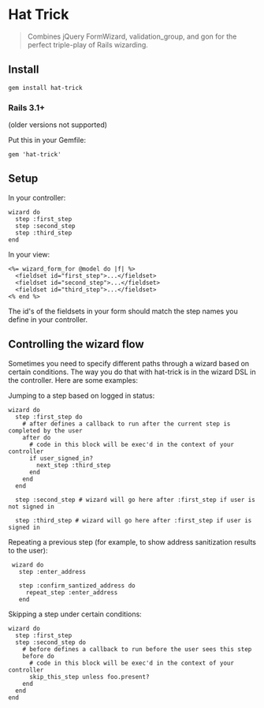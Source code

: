 # Hat Trick
> Combines jQuery FormWizard, validation_group, and gon for the perfect triple-play of Rails wizarding.

## Install
    gem install hat-trick

### Rails 3.1+
(older versions not supported)

Put this in your Gemfile:

    gem 'hat-trick'
    
## Setup
In your controller:

    wizard do
      step :first_step
      step :second_step
      step :third_step
    end

In your view:

    <%= wizard_form_for @model do |f| %>
      <fieldset id="first_step">...</fieldset>
      <fieldset id="second_step">...</fieldset>
      <fieldset id="third_step">...</fieldset>
    <% end %>
    
The id's of the fieldsets in your form should match the step names you define in your controller.
    
## Controlling the wizard flow
Sometimes you need to specify different paths through a wizard based on certain conditions. The way you do that with hat-trick is in the wizard DSL in the controller. Here are some examples:

Jumping to a step based on logged in status:

    wizard do
      step :first_step do
        # after defines a callback to run after the current step is completed by the user
        after do
          # code in this block will be exec'd in the context of your controller
          if user_signed_in?
            next_step :third_step
          end
        end
      end
      
      step :second_step # wizard will go here after :first_step if user is not signed in
      
      step :third_step # wizard will go here after :first_step if user is signed in
      
Repeating a previous step (for example, to show address sanitization results to the user):
  
     wizard do
       step :enter_address
        
       step :confirm_santized_address do
         repeat_step :enter_address
       end
       
Skipping a step under certain conditions:

    wizard do
      step :first_step
      step :second_step do
        # before defines a callback to run before the user sees this step
        before do
          # code in this block will be exec'd in the context of your controller
          skip_this_step unless foo.present?
        end
      end
    end